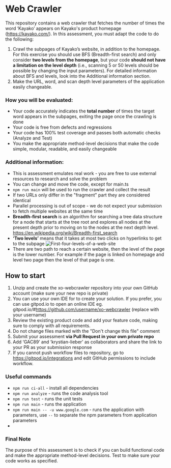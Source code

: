 # Web Crawler
This repository contains a web crawler that fetches the number of times the word ‘Kayako’ appears on Kayako's product homepage (https://kayako.com/). In this assessment, you must adapt the code to do the following:
1. Crawl the subpages of Kayako’s website, in addition to the homepage. For this exercise you should use BFS (Breadth-first search) and only consider **two levels from the homepage**, but your code **should not have a limitation on the level depth** (i.e., scanning 5 or 50 levels should be possible by changing the input parameters). 
For detailed information about BFS and levels, look into the Additional information section.
2. Make the URL, word, and scan depth level parameters of the application easily changeable.


### How you will be evaluated:
* Your code accurately indicates the **total number** of times the target word appears in the subpages, exiting the page once the crawling is done
* Your code is free from defects and regressions
* Your code has 100% test coverage and passes both automatic checks (Analyze and Test)
* You make the appropriate method-level decisions that make the code simple, modular, readable, and easily changeable


### Additional information:
* This is assessment emulates real work - you are free to use external resources to research and solve the problem
* You can change and move the code, except for main.ts
* `npm run main`  will be used to run the crawler and collect the result
* If two URLs only differ in the "fragment" part they are considered identical
* Parallel processing is out of scope - we do not expect your submission to fetch multiple websites at the same time
* **Breadth-first search** is an algorithm for searching a tree data structure for a node that starts at the tree root and explores all nodes at the present depth prior to moving on to the nodes at the next depth level. https://en.wikipedia.org/wiki/Breadth-first_search
* **‘Two levels’** means that it takes at most two clicks on hyperlinks to get to the subpage
![First-four-levels-of-a-web-site](https://user-images.githubusercontent.com/88856224/159994289-a973f85f-3003-42fd-bc81-015d1bd59465.png)
* There are two path to reach a certain website, then the level of the page is the lower number. For example if the page is linked on homepage and level two page then the level of that page is one.


## How to start
1. Unzip and create the xo-webcrawler repository into your own GitHub account (make sure your new repo is private)
2. You can use your own IDE for to create your solution. If you prefer, you can use gitpod.io to open an online IDE eg. gitpod.io/#https://github.com/username/xo-webcrawler (replace with your username)
3. Review the existing product code and add your feature code, making sure to comply with all requirements.
4. Do not change files marked with the "Don't change this file" comment
5. Submit your assessment **via Pull Request in your own private repo**
6. Add ‘GAC89’ and ‘krystian-lieber’  as collaborators and share the link to your PR as your submission response
7. If you cannot push workflow files to repository, go to https://gitpod.io/integrations and edit GitHub permissions to include workflow.

### Useful commands
* `npm run ci-all` - install all dependencies
* `npm run analyze` - runs the code analysis tool
* `npm run test` - runs the unit tests
* `npm run main` - runs the application
* `npm run main -- -u www.google.com` - runs the application with parameters, use `--` to separate the npm parameters from application parameters
* 

### Final Note
The purpose of this assessment is to check if you can build functional code and make the appropriate method-level decisions.
Test to make sure your code works as specified.
